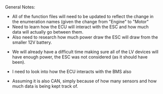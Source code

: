 General Notes:
* All of the function files will need to be updated to reflect the change in the enumeration names (given the change from "Engine" to "Motor"
* Need to learn how the ECU will interact with the ESC and how much data will actually go between them.
* Also need to research how much power draw the ESC will draw from the smaller 12V battery.
- We will already have a difficult time making sure all of the LV devices will have enough power, the ESC was not considered (as it should have been).
* I need to look into how the ECU interacts with the BMS also
- Assuming it is also CAN, simply because of how many sensors and how much data is being kept track of.



